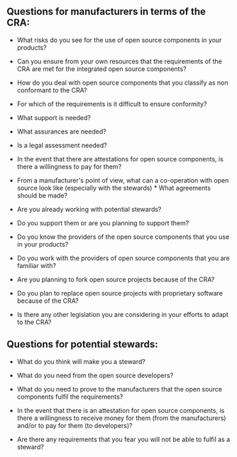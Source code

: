## Questions for manufacturers in terms of the CRA:

* What risks do you see for the use of open source components in your products?

* Can you ensure from your own resources that the requirements of the CRA are met for the integrated open source components?

* How do you deal with open source components that you classify as non conformant to the CRA?

* For which of the requirements is it difficult to ensure conformity?

* What support is needed?

* What assurances are needed?

* Is a legal assessment needed?

* In the event that there are attestations for open source components, is there a willingness to pay for them?

* From a manufacturer's point of view, what can a co-operation with open source look like (especially with the stewards) * What agreements should be made?

* Are you already working with potential stewards?

* Do you support them or are you planning to support them?

* Do you know the providers of the open source components that you use in your products?

* Do you work with the providers of open source components that you are familiar with?

* Are you planning to fork open source projects because of the CRA?

* Do you plan to replace open source projects with proprietary software because of the CRA?

* Is there any other legislation you are considering in your efforts to adapt to the CRA? 


## Questions for potential stewards:

* What do you think will make you a steward?

* What do you need from the open source developers?

* What do you need to prove to the manufacturers that the open source components fulfil the requirements?

* In the event that there is an attestation for open source components, is there a willingness to receive money for them (from the manufacturers) and/or to pay for them (to developers)?

* Are there any requirements that you fear you will not be able to fulfil as a steward?

